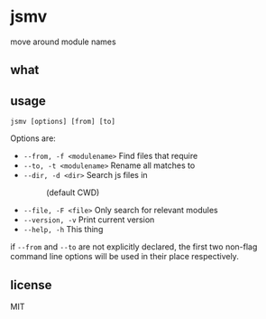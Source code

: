 jsmv
====

move around module names

## what

## usage
`jsmv [options] [from] [to]`

Options are:

* `--from, -f <modulename>` Find files that require <modulename>
* `--to, -t <modulename>` Rename all matches to <modulename>
* `--dir, -d <dir>` Search js files in <dir> (default CWD)
* `--file, -F <file>` Only search <file> for relevant modules
* `--version, -v` Print current version
* `--help, -h` This thing

if `--from` and `--to` are not explicitly declared, the first two non-flag
command line options will be used in their place respectively.

## license

MIT

